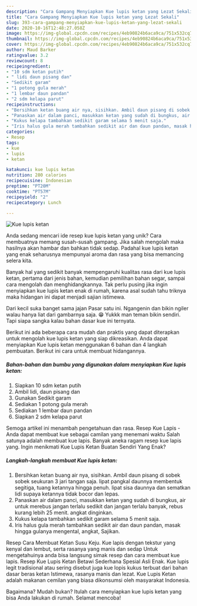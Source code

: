 ```yaml
---
description: "Cara Gampang Menyiapkan Kue lupis ketan yang Lezat Sekali"
title: "Cara Gampang Menyiapkan Kue lupis ketan yang Lezat Sekali"
slug: 393-cara-gampang-menyiapkan-kue-lupis-ketan-yang-lezat-sekali
date: 2020-10-16T12:48:27.058Z
image: https://img-global.cpcdn.com/recipes/4eb90824b6aca9ca/751x532cq70/kue-lupis-ketan-foto-resep-utama.jpg
thumbnail: https://img-global.cpcdn.com/recipes/4eb90824b6aca9ca/751x532cq70/kue-lupis-ketan-foto-resep-utama.jpg
cover: https://img-global.cpcdn.com/recipes/4eb90824b6aca9ca/751x532cq70/kue-lupis-ketan-foto-resep-utama.jpg
author: Maud Barker
ratingvalue: 3.2
reviewcount: 8
recipeingredient:
- "10 sdm ketan putih"
- " lidi daun pisang dan"
- "Sedikit garam"
- "1 potong gula merah"
- "1 lembar daun pandan"
- "2 sdm kelapa parut"
recipeinstructions:
- "Bersihkan ketan buang air nya, sisihkan. Ambil daun pisang di sobek sobek seukuran 3 jari tangan saja. lipat pangkal daunnya membentuk segitiga, tuang ketannya hingga penuh. lipat sisa daunnya dan sematkan lidi supaya ketannya tidak bocor dan lepas."
- "Panaskan air dalam panci, masukkan ketan yang sudah di bungkus, air untuk merebus jangan terlalu sedikit dan jangan terlalu banyak, rebus kurang lebih 25 menit. angkat dinginkan."
- "Kukus kelapa tambahkan sedikit garam selama 5 menit saja."
- "Iris halus gula merah tambahkan sedikit air dan daun pandan, masak hingga gulanya mengental, angkat, Sajikan."
categories:
- Resep
tags:
- kue
- lupis
- ketan

katakunci: kue lupis ketan 
nutrition: 280 calories
recipecuisine: Indonesian
preptime: "PT20M"
cooktime: "PT57M"
recipeyield: "2"
recipecategory: Lunch

---
```



![Kue lupis ketan](https://img-global.cpcdn.com/recipes/4eb90824b6aca9ca/751x532cq70/kue-lupis-ketan-foto-resep-utama.jpg)

Anda sedang mencari ide resep kue lupis ketan yang unik? Cara membuatnya memang susah-susah gampang. Jika salah mengolah maka hasilnya akan hambar dan bahkan tidak sedap. Padahal kue lupis ketan yang enak seharusnya mempunyai aroma dan rasa yang bisa memancing selera kita.

Banyak hal yang sedikit banyak mempengaruhi kualitas rasa dari kue lupis ketan, pertama dari jenis bahan, kemudian pemilihan bahan segar, sampai cara mengolah dan menghidangkannya. Tak perlu pusing jika ingin menyiapkan kue lupis ketan enak di rumah, karena asal sudah tahu triknya maka hidangan ini dapat menjadi sajian istimewa.

Dari kecil suka banget sama jajan Pasar satu ini. Ngangenin dan bikin ngiler walau hanya liat dari gambarnya saja. 😁 Yukkk man teman bikin sendiri. Tapi siapa sangka kalau bahan dasar kue ini ternyata.


Berikut ini ada beberapa cara mudah dan praktis yang dapat diterapkan untuk mengolah kue lupis ketan yang siap dikreasikan. Anda dapat menyiapkan Kue lupis ketan menggunakan 6 bahan dan 4 langkah pembuatan. Berikut ini cara untuk membuat hidangannya.

<!--inarticleads1-->

##### Bahan-bahan dan bumbu yang digunakan dalam menyiapkan Kue lupis ketan:

1. Siapkan 10 sdm ketan putih
1. Ambil  lidi, daun pisang dan
1. Gunakan Sedikit garam
1. Sediakan 1 potong gula merah
1. Sediakan 1 lembar daun pandan
1. Siapkan 2 sdm kelapa parut


Semoga artikel ini menambah pengetahuan dan rasa. Resep Kue Lapis - Anda dapat membuat kue sebagai camilan yang menemani waktu Salah satunya adalah membuat kue lapis. Banyak aneka ragam resep kue lapis yang. Ingin menikmati Kue Lupis Ketan Buatan Sendiri Yang Enak? 

<!--inarticleads2-->

##### Langkah-langkah membuat Kue lupis ketan:

1. Bersihkan ketan buang air nya, sisihkan. Ambil daun pisang di sobek sobek seukuran 3 jari tangan saja. lipat pangkal daunnya membentuk segitiga, tuang ketannya hingga penuh. lipat sisa daunnya dan sematkan lidi supaya ketannya tidak bocor dan lepas.
1. Panaskan air dalam panci, masukkan ketan yang sudah di bungkus, air untuk merebus jangan terlalu sedikit dan jangan terlalu banyak, rebus kurang lebih 25 menit. angkat dinginkan.
1. Kukus kelapa tambahkan sedikit garam selama 5 menit saja.
1. Iris halus gula merah tambahkan sedikit air dan daun pandan, masak hingga gulanya mengental, angkat, Sajikan.


Resep Cara Membuat Ketan Susu Keju. Kue lapis dengan tekstur yang kenyal dan lembut, serta rasanya yang manis dan sedap Untuk mengetahuinya anda bisa langsung simak resep dan cara membuat kue lapis. Resep Kue Lupis Ketan Betawi Sederhana Spesial Asli Enak. Kue lupis legit tradisional atau sering disebut juga kue lopis kukus terbuat dari bahan dasar beras ketan Istimewa, rasanya manis dan lezat. Kue Lupis Ketan adalah makanan cemilan yang biasa dikonsumsi oleh masyarakat Indonesia. 

Bagaimana? Mudah bukan? Itulah cara menyiapkan kue lupis ketan yang bisa Anda lakukan di rumah. Selamat mencoba!
